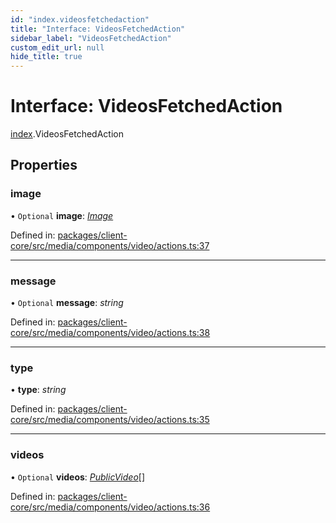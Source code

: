 ```yaml
---
id: "index.videosfetchedaction"
title: "Interface: VideosFetchedAction"
sidebar_label: "VideosFetchedAction"
custom_edit_url: null
hide_title: true
---
```


# Interface: VideosFetchedAction

[index](../modules/index.md).VideosFetchedAction

## Properties

### image

• `Optional` **image**: [*Image*](src_media_components_video_actions.image.md)

Defined in: [packages/client-core/src/media/components/video/actions.ts:37](https://github.com/xr3ngine/xr3ngine/blob/716a06460/packages/client-core/src/media/components/video/actions.ts#L37)

___

### message

• `Optional` **message**: *string*

Defined in: [packages/client-core/src/media/components/video/actions.ts:38](https://github.com/xr3ngine/xr3ngine/blob/716a06460/packages/client-core/src/media/components/video/actions.ts#L38)

___

### type

• **type**: *string*

Defined in: [packages/client-core/src/media/components/video/actions.ts:35](https://github.com/xr3ngine/xr3ngine/blob/716a06460/packages/client-core/src/media/components/video/actions.ts#L35)

___

### videos

• `Optional` **videos**: [*PublicVideo*](src_media_components_video_actions.publicvideo.md)[]

Defined in: [packages/client-core/src/media/components/video/actions.ts:36](https://github.com/xr3ngine/xr3ngine/blob/716a06460/packages/client-core/src/media/components/video/actions.ts#L36)
